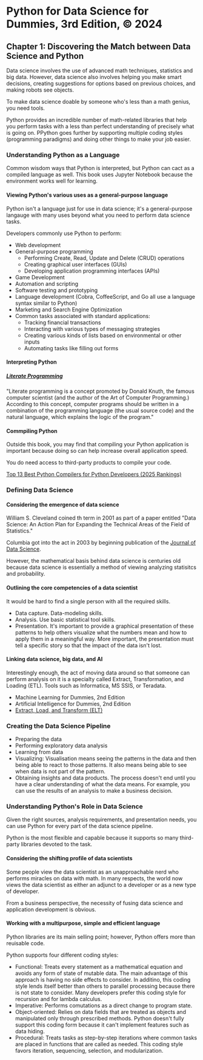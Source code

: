 # Python for Data Science for Dummies, 3rd Edition, © 2024

## Chapter 1: Discovering the Match between Data Science and Python

Data science involves the use of advanced math techniques, statistics and big data.
However, data science also involves helping you make smart decisions, creating suggestions for options based on previous choices, and making robots see objects.

To make data science doable by someone who's less than a math genius, you need tools.

Python provides an incredible number of math-related libraries that help you perform tasks with a less than perfect understanding of precisely what is going on. PPython goes further by supporting multiple coding styles (programming paradigms) and doing other things to make your job easier.

### Understanding Python as a Language

Common wisdom ways that Python is interpreted, but Python can cact as a compiled language as well.
This book uses Jupyter Notebook because the environment works well for learning.

#### Viewing Python's various uses as a general-purpose language

Python isn't a language just for use in data science; it's a general-purpose langauge with many uses beyond what you need to perform data science tasks.

Developers commonly use Python to perform:

* Web development
* General-purpose programming
  * Performing Create, Read, Update and Delete (CRUD) operations
  * Creating graphical user interfaces (GUIs)
  * Developing application programming interfaces (APIs)
* Game Development
* Automation and scripting
* Software testing and prototyping
* Language development (Cobra, CoffeeScript, and Go all use a language syntax similar to Python)
* Marketing and Search Engine Optimization
* Common tasks associated with standard applications:
  * Tracking financial transactions
  * Interacting with various types of messaging strategies
  * Creating various kinds of lists based on environmental or other inputs
  * Automating tasks like filling out forms

#### Interpreting Python

##### [Literate Programming](https://notebook.community/sfomel/ipython/LiterateProgramming)

"Literate programming is a concept promoted by Donald Knuth, the famous computer scientist (and the author of the Art of Computer Programming.) According to this concept, computer programs should be written in a combination of the programming language (the usual source code) and the natural language, which explains the logic of the program."

#### Commpiling Python

Outside this book, you may find that compiling your Python application is important because doing so can help increase overall application speed.

You do need access to third-party products to compile your code.

[Top 13 Best Python Compilers for Python Developers (2025 Rankings)](https://www.softwaretestinghelp.com/python-compiler/)


### Defining Data Science

#### Considering the emergence of data science

William S. Cleveland coined th term in 2001 as part of a paper entitled "Data Science: An Action Plan for Expanding the Technical Areas of the Field of Statistics."

Columbia got into the act in 2003 by beginning publication of the [Journal of Data Science](https://jds-online.org/journal/JDS).

However, the mathematical basis behind data science is centuries old because data science is essentially a method of viewing analyzing statisitcs and probability.

#### Outlining the core competencies of a data scientist

It would be hard to find a single person with all the required skills.

* Data capture. Data-modeling skills.
* Analysis. Use basic statistical tool skills.
* Presentation. It's important to provide a graphical presentation of these patterns to help others visualize what the numbers mean and how to apply them in a meaningful way. More important, the presentation must tell a specific story so that the impact of the data isn't lost.

#### Linking data science, big data, and AI

Interestingly enough, the act of moving data around so that someone can perform analysis on it is a specialty called Extract, Transformation, and Loading (ETL). Tools such as Informatica, MS SSIS, or Teradata.

* Machine Learning for Dummies, 2nd Edition
* Artificial Intelligence for Dummies, 2nd Edition
* [Extract, Load, and Transform (ELT)](https://www.techtarget.com/searchdatamanagement/definition/Extract-Load-Transform-ELT)

### Creating the Data Science Pipeline

* Preparing the data
* Performing exploratory data analysis
* Learning from data
* Visualizing: Visualisation means seeing the patterns in the data and then being able to react to those patterns. It also means being able to see when data is not part of the pattern.
* Obtaining insights and data products. The process doesn't end until you have a clear understanding of what the data means. For example, you can use the results of an analysis to make a business decision.

### Understanding Python's Role in Data Science

Given the right sources, analysis requirements, and presentation needs, you can use Python for every part of the data science pipeline.

Python is the most flexible and capable because it supports so many third-party libraries devoted to the task.

#### Considering the shifting profile of data scientists

Some people view the data scientist as an unapproachable nerd who performs miracles on data with math.
 In many respects, the world now views the data scientist as either an adjunct to a developer or as a new type of developer.

 From a business perspective, the necessity of fusing data science and application development is obvious.

 #### Working with a multipurpose, simple and efficient language

 Python libraries are its main selling point; however, Python offers more than reuisable code.

 Python supports four different coding styles:

 * Functional: Treats every statement as a mathematical equation and avoids any form of state of mutable data. The main advantage of this approach is having no side effects to consider. In additino, this coding style lends itself better than others to parallel processing because there is not state to consider. Many developers prefer this coding style for recursion and for lambda calculus.
 * Imperative: Performs comutations as a direct change to program state.
 * Object-oriented: Relies on data fields that are treated as objects and manipulated only through prescribed methods. Python doesn't fully support this coding form because it can't implement features such as data hiding.
 * Procedural: Treats tasks as step-by-step iterations where common tasks are placed in functions that are called as needed. This coding style favors iteration, sequencing, selection, and modularization.